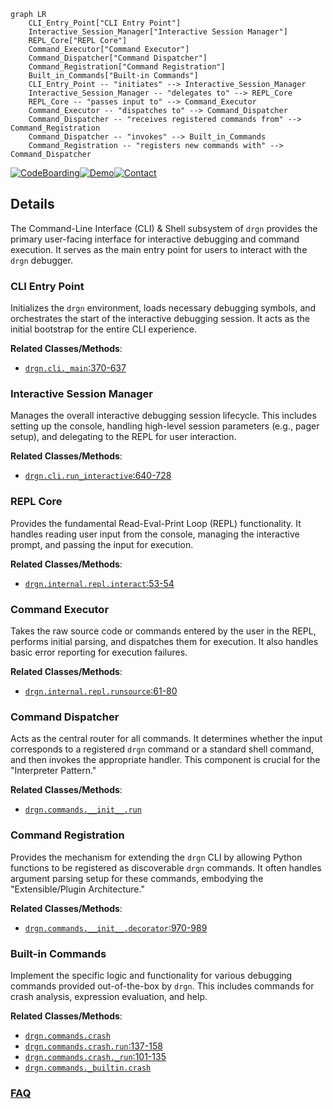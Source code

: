 ```mermaid
graph LR
    CLI_Entry_Point["CLI Entry Point"]
    Interactive_Session_Manager["Interactive Session Manager"]
    REPL_Core["REPL Core"]
    Command_Executor["Command Executor"]
    Command_Dispatcher["Command Dispatcher"]
    Command_Registration["Command Registration"]
    Built_in_Commands["Built-in Commands"]
    CLI_Entry_Point -- "initiates" --> Interactive_Session_Manager
    Interactive_Session_Manager -- "delegates to" --> REPL_Core
    REPL_Core -- "passes input to" --> Command_Executor
    Command_Executor -- "dispatches to" --> Command_Dispatcher
    Command_Dispatcher -- "receives registered commands from" --> Command_Registration
    Command_Dispatcher -- "invokes" --> Built_in_Commands
    Command_Registration -- "registers new commands with" --> Command_Dispatcher
```

[![CodeBoarding](https://img.shields.io/badge/Generated%20by-CodeBoarding-9cf?style=flat-square)](https://github.com/CodeBoarding/GeneratedOnBoardings)[![Demo](https://img.shields.io/badge/Try%20our-Demo-blue?style=flat-square)](https://www.codeboarding.org/demo)[![Contact](https://img.shields.io/badge/Contact%20us%20-%20contact@codeboarding.org-lightgrey?style=flat-square)](mailto:contact@codeboarding.org)

## Details

The Command-Line Interface (CLI) & Shell subsystem of `drgn` provides the primary user-facing interface for interactive debugging and command execution. It serves as the main entry point for users to interact with the `drgn` debugger.

### CLI Entry Point
Initializes the `drgn` environment, loads necessary debugging symbols, and orchestrates the start of the interactive debugging session. It acts as the initial bootstrap for the entire CLI experience.


**Related Classes/Methods**:

- <a href="https://github.com/osandov/drgn/blob/main/drgn/cli.py#L370-L637" target="_blank" rel="noopener noreferrer">`drgn.cli._main`:370-637</a>


### Interactive Session Manager
Manages the overall interactive debugging session lifecycle. This includes setting up the console, handling high-level session parameters (e.g., pager setup), and delegating to the REPL for user interaction.


**Related Classes/Methods**:

- <a href="https://github.com/osandov/drgn/blob/main/drgn/cli.py#L640-L728" target="_blank" rel="noopener noreferrer">`drgn.cli.run_interactive`:640-728</a>


### REPL Core
Provides the fundamental Read-Eval-Print Loop (REPL) functionality. It handles reading user input from the console, managing the interactive prompt, and passing the input for execution.


**Related Classes/Methods**:

- <a href="https://github.com/osandov/drgn/blob/main/drgn/internal/repl.py#L53-L54" target="_blank" rel="noopener noreferrer">`drgn.internal.repl.interact`:53-54</a>


### Command Executor
Takes the raw source code or commands entered by the user in the REPL, performs initial parsing, and dispatches them for execution. It also handles basic error reporting for execution failures.


**Related Classes/Methods**:

- <a href="https://github.com/osandov/drgn/blob/main/drgn/internal/repl.py#L61-L80" target="_blank" rel="noopener noreferrer">`drgn.internal.repl.runsource`:61-80</a>


### Command Dispatcher
Acts as the central router for all commands. It determines whether the input corresponds to a registered `drgn` command or a standard shell command, and then invokes the appropriate handler. This component is crucial for the "Interpreter Pattern."


**Related Classes/Methods**:

- <a href="https://github.com/osandov/drgn/blob/main/drgn/commands/__init__.py" target="_blank" rel="noopener noreferrer">`drgn.commands.__init__.run`</a>


### Command Registration
Provides the mechanism for extending the `drgn` CLI by allowing Python functions to be registered as discoverable `drgn` commands. It often handles argument parsing setup for these commands, embodying the "Extensible/Plugin Architecture."


**Related Classes/Methods**:

- <a href="https://github.com/osandov/drgn/blob/main/drgn/commands/__init__.py#L970-L989" target="_blank" rel="noopener noreferrer">`drgn.commands.__init__.decorator`:970-989</a>


### Built-in Commands
Implement the specific logic and functionality for various debugging commands provided out-of-the-box by `drgn`. This includes commands for crash analysis, expression evaluation, and help.


**Related Classes/Methods**:

- <a href="https://github.com/osandov/drgn/blob/main/drgn/commands/crash.py" target="_blank" rel="noopener noreferrer">`drgn.commands.crash`</a>
- <a href="https://github.com/osandov/drgn/blob/main/drgn/commands/crash.py#L137-L158" target="_blank" rel="noopener noreferrer">`drgn.commands.crash.run`:137-158</a>
- <a href="https://github.com/osandov/drgn/blob/main/drgn/commands/crash.py#L101-L135" target="_blank" rel="noopener noreferrer">`drgn.commands.crash._run`:101-135</a>
- <a href="https://github.com/osandov/drgn/blob/main/drgn/commands/_builtin/crash" target="_blank" rel="noopener noreferrer">`drgn.commands._builtin.crash`</a>




### [FAQ](https://github.com/CodeBoarding/GeneratedOnBoardings/tree/main?tab=readme-ov-file#faq)